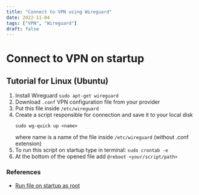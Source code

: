 ```yaml
---
title: "Connect to VPN using Wireguard"
date: 2022-11-04
tags: ["VPN", "Wireguard"]
draft: false
---
```


# Connect to VPN on startup

## Tutorial for Linux (Ubuntu)
 
1. Install Wireguard `sudo apt-get wireguard`
2. Download `.conf` VPN configuration file from your provider
3. Put this file inside `/etc/wireguard`
4. Create a script responsible for connection and save it to your local disk
    ```
    sudo wg-quick up <name>
    ```
    where name is a name of the file inside `/etc/wireguard` (without .conf extension)
5. To run this script on startup type in terminal: `sudo crontab -e`
6. At the bottom of the opened file add `@reboot <your/script/path>`

### References
- [Run file on startup as root](https://askubuntu.com/questions/290099/how-to-run-a-script-during-boot-as-root)